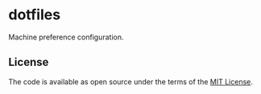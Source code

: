 # dotfiles

Machine preference configuration.

## License

The code is available as open source under the terms of the [MIT License](https://opensource.org/licenses/MIT).
